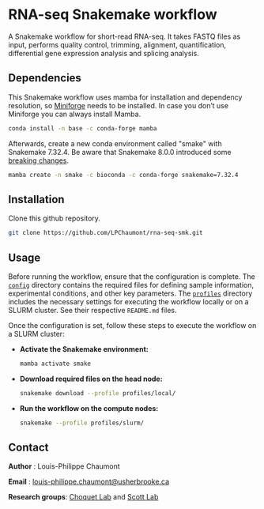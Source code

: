 # RNA-seq Snakemake workflow

A Snakemake workflow for short-read RNA-seq. It takes FASTQ files as input, performs quality control, trimming, alignment, quantification, differential gene expression analysis and splicing analysis.

## Dependencies

This Snakemake workflow uses mamba for installation and dependency resolution, so [Miniforge](https://github.com/conda-forge/miniforge) needs to be installed. In case you don’t use Miniforge you can always install Mamba.

```bash
conda install -n base -c conda-forge mamba
```

Afterwards, create a new conda environment called "smake" with Snakemake 7.32.4. Be aware that Snakemake 8.0.0 introduced some [breaking changes](https://snakemake.readthedocs.io/en/stable/project_info/history.html#breaking-changes).

```bash
mamba create -n smake -c bioconda -c conda-forge snakemake=7.32.4
```

## Installation

Clone this github repository.
```bash
git clone https://github.com/LPChaumont/rna-seq-smk.git
```

## Usage

Before running the workflow, ensure that the configuration is complete. The [`config`](config/README.md) directory contains the required files for defining sample information, experimental conditions, and other key parameters. The [`profiles`](profiles/README.md) directory includes the necessary settings for executing the workflow locally or on a SLURM cluster. See their respective `README.md` files.

Once the configuration is set, follow these steps to execute the workflow on a SLURM cluster:

- **Activate the Snakemake environment:**

    ```bash
    mamba activate smake
    ```

- **Download required files on the head node:**

    ```bash
    snakemake download --profile profiles/local/
    ```

- **Run the workflow on the compute nodes:**

    ```bash
    snakemake --profile profiles/slurm/
    ```

## Contact

__Author__ : Louis-Philippe Chaumont

__Email__ : <louis-philippe.chaumont@usherbrooke.ca>

__Research groups__: [Choquet Lab](https://www.choquetlab.com/) and [Scott Lab](https://bioinfo-scottgroup.med.usherbrooke.ca/)